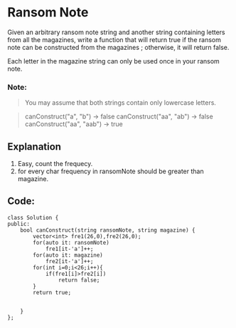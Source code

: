 #   Ransom Note

Given an arbitrary ransom note string and another string containing letters from all the magazines, write a function that will return true if the ransom note can be constructed from the magazines ; otherwise, it will return false.

Each letter in the magazine string can only be used once in your ransom note. 


### Note:

>You may assume that both strings contain only lowercase letters.

>canConstruct("a", "b") -> false
>canConstruct("aa", "ab") -> false
>canConstruct("aa", "aab") -> true
 


## Explanation

1. Easy, count the frequecy.
2. for every char frequency in ransomNote should be greater than magazine.


## Code:

```
class Solution {
public:
    bool canConstruct(string ransomNote, string magazine) {
        vector<int> fre1(26,0),fre2(26,0);
        for(auto it: ransomNote)
            fre1[it-'a']++;
        for(auto it: magazine)
            fre2[it-'a']++;
        for(int i=0;i<26;i++){
            if(fre1[i]>fre2[i])
                return false;
        }
        return true;
            
        
    }
};
```